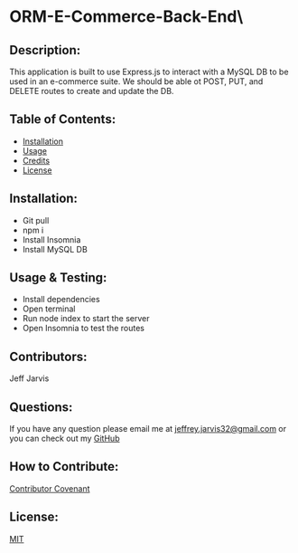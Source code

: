 # ORM-E-Commerce-Back-End\

## Description:
This application is built to use Express.js to interact with a MySQL DB to be used in an e-commerce suite. We should be able ot POST, PUT, and DELETE routes to create and update the DB.

## Table of Contents:

- [Installation](#installation)
- [Usage](#usage)
- [Credits](#credits)
- [License](#license)

## Installation:
* Git pull
* npm i
* Install Insomnia 
* Install MySQL DB

## Usage & Testing:

* Install dependencies
* Open terminal 
* Run node index to start the server
* Open Insomnia to test the routes

<!--- Don't forget to add your Screenshots! --->

## Contributors:
Jeff Jarvis

## Questions:
If you have any question please email me at jeffrey.jarvis32@gmail.com or you can check out my [GitHub](https://github.com/ItzHefe)

## How to Contribute:
<!--- Replace contributions to your own if you like --->
[Contributor Covenant](https://contributor-covenant.org/)

## License:
[MIT](https://choosealicense.com/licenses/mit/)